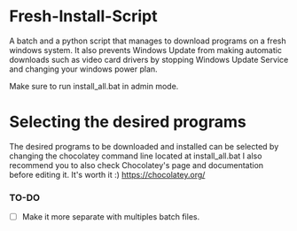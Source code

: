 # Fresh-Install-Script
A batch and a python script that manages to download programs on a fresh windows system.
It also prevents Windows Update from making automatic downloads such as video card drivers by stopping Windows Update Service and changing your windows power plan.

Make sure to run install_all.bat in admin mode.

# Selecting the desired programs
The desired programs to be downloaded and installed can be selected by changing the chocolatey command line located at install_all.bat
I also recommend you to also check Chocolatey's page and documentation before editing it. It's worth it :) 
https://chocolatey.org/

### TO-DO

- [ ] Make it more separate with multiples batch files.
